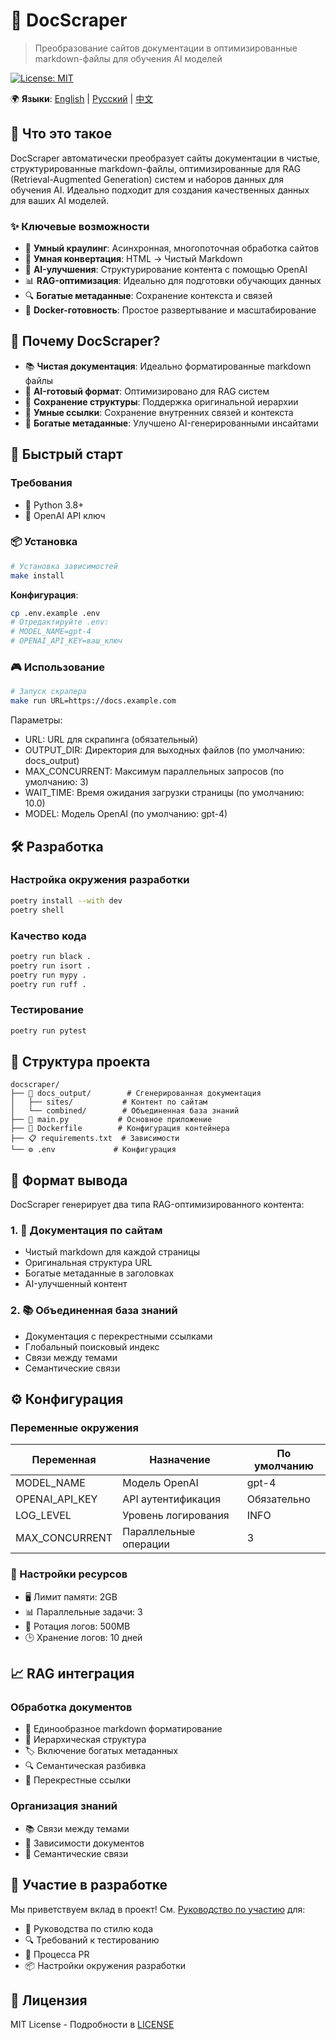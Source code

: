 # 🚀 DocScraper

> Преобразование сайтов документации в оптимизированные markdown-файлы для обучения AI моделей

[![License: MIT](https://img.shields.io/badge/License-MIT-yellow.svg)](https://opensource.org/licenses/MIT)

🌍 **Языки**: [English](README.md) | [Русский](README_ru.md) | [中文](README_zh.md)

## 🎯 Что это такое

DocScraper автоматически преобразует сайты документации в чистые, структурированные markdown-файлы, оптимизированные для RAG (Retrieval-Augmented Generation) систем и наборов данных для обучения AI. Идеально подходит для создания качественных данных для ваших AI моделей.

### ✨ Ключевые возможности

- 🔄 **Умный краулинг**: Асинхронная, многопоточная обработка сайтов
- 📝 **Умная конвертация**: HTML → Чистый Markdown
- 🧠 **AI-улучшения**: Структурирование контента с помощью OpenAI
- 📊 **RAG-оптимизация**: Идеально для подготовки обучающих данных
- 🔍 **Богатые метаданные**: Сохранение контекста и связей
- 🐳 **Docker-готовность**: Простое развертывание и масштабирование

## 💫 Почему DocScraper?

- 📚 **Чистая документация**: Идеально форматированные markdown файлы
- 🤖 **AI-готовый формат**: Оптимизировано для RAG систем
- 🌳 **Сохранение структуры**: Поддержка оригинальной иерархии
- 🔗 **Умные ссылки**: Сохранение внутренних связей и контекста
- 🎨 **Богатые метаданные**: Улучшено AI-генерированными инсайтами

## 🚀 Быстрый старт

### Требования

- 🐍 Python 3.8+
- 🔑 OpenAI API ключ


### 📦 Установка

```bash
# Установка зависимостей
make install
```

**Конфигурация**:
```bash
cp .env.example .env
# Отредактируйте .env:
# MODEL_NAME=gpt-4
# OPENAI_API_KEY=ваш_ключ
```


### 🎮 Использование

```bash
# Запуск скрапера
make run URL=https://docs.example.com
```

Параметры:
- URL: URL для скрапинга (обязательный)
- OUTPUT_DIR: Директория для выходных файлов (по умолчанию: docs_output)
- MAX_CONCURRENT: Максимум параллельных запросов (по умолчанию: 3)
- WAIT_TIME: Время ожидания загрузки страницы (по умолчанию: 10.0)
- MODEL: Модель OpenAI (по умолчанию: gpt-4)

## 🛠 Разработка

### Настройка окружения разработки
```bash
poetry install --with dev
poetry shell
```

### Качество кода
```bash
poetry run black .
poetry run isort .
poetry run mypy .
poetry run ruff .
```

### Тестирование
```bash
poetry run pytest
```

## 📁 Структура проекта

```plaintext
docscraper/
├── 📂 docs_output/        # Сгенерированная документация
│   ├── sites/           # Контент по сайтам
│   └── combined/        # Объединенная база знаний
├── 📝 main.py           # Основное приложение
├── 🐳 Dockerfile        # Конфигурация контейнера
├── 📋 requirements.txt  # Зависимости
└── ⚙️ .env             # Конфигурация
```

## 🎨 Формат вывода

DocScraper генерирует два типа RAG-оптимизированного контента:

### 1. 📑 Документация по сайтам
- Чистый markdown для каждой страницы
- Оригинальная структура URL
- Богатые метаданные в заголовках
- AI-улучшенный контент

### 2. 📚 Объединенная база знаний
- Документация с перекрестными ссылками
- Глобальный поисковый индекс
- Связи между темами
- Семантические связи

## ⚙️ Конфигурация

### Переменные окружения
| Переменная | Назначение | По умолчанию |
|------------|------------|---------------|
| MODEL_NAME | Модель OpenAI | gpt-4 |
| OPENAI_API_KEY | API аутентификация | Обязательно |
| LOG_LEVEL | Уровень логирования | INFO |
| MAX_CONCURRENT | Параллельные операции | 3 |

### 🔧 Настройки ресурсов
- 🖥️ Лимит памяти: 2GB
- 📊 Параллельные задачи: 3
- 📝 Ротация логов: 500MB
- 🕒 Хранение логов: 10 дней

## 📈 RAG интеграция

### Обработка документов
- 📝 Единообразное markdown форматирование
- 🌳 Иерархическая структура
- 🏷️ Включение богатых метаданных
- 🔍 Семантическая разбивка
- 🔗 Перекрестные ссылки

### Организация знаний
- 📚 Связи между темами
- 🔄 Зависимости документов
- 🧩 Семантические связи

## 🤝 Участие в разработке

Мы приветствуем вклад в проект! См. [Руководство по участию](docs/CONTRIBUTING.md) для:
- 📝 Руководства по стилю кода
- 🔍 Требований к тестированию
- 🚀 Процесса PR
- 📦 Настройки окружения разработки

## 📄 Лицензия

MIT License - Подробности в [LICENSE](LICENSE)